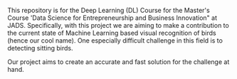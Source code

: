 This repository is for the Deep Learning (DL) Course for the Master's Course 'Data Science for Entrepreneurship and Business Innovation" at JADS. 
Specifically, with this project we are aiming to make a contribution to the current state of Machine Learning based visual recognition of birds (hence our cool name).
One especially difficult challenge in this field is to detecting sitting birds.

Our project aims to create an accurate and fast solution for the challenge at hand. 
